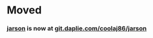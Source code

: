 # Moved
### [jarson](https://git.daplie.com/coolaj86/jarson) is now at [git.daplie.com/coolaj86/jarson](https://git.daplie.com/coolaj86/jarson)
